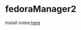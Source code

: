 <h1>fedoraManager2</h1>

<p>Install notes:<a href="https://gist.github.com/ghukill/5ef80edc052f22cfda6c">here</a></p>




